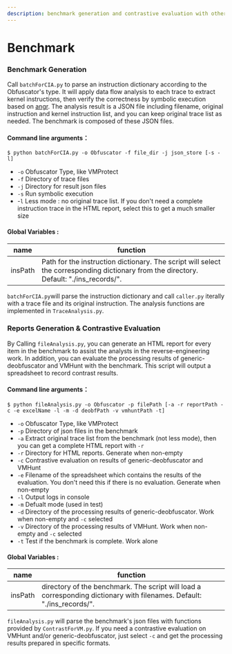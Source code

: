 ```yaml
---
description: benchmark generation and contrastive evaluation with other work
---
```


# Benchmark

### Benchmark Generation

Call `batchForCIA.py` to parse an instruction dictionary according to the Obfuscator's type. It will apply data flow analysis to each trace to extract kernel instructions, then verify the correctness by symbolic execution based on [angr](https://github.com/angr/angr). The analysis result is a JSON file including filename, original instruction and kernel instruction list, and you can keep original trace list as needed. The benchmark is composed of these JSON files.

#### **Command line arguments：**

```
$ python batchForCIA.py -o Obfuscator -f file_dir -j json_store [-s -l]
```

* `-o`      Obfuscator Type, like VMProtect
* `-f`      Directory of trace files
* `-j`      Directory for result json files
* `-s`      Run symbolic execution
* \-`l`       Less mode : no original trace list. If you don't need a complete instruction trace in the HTML report, select this to get a much smaller size

#### Global Variables : <a href="#quan-ju-bian-liang" id="quan-ju-bian-liang"></a>

| name    | function                                                                                                                                 |
| ------- | ---------------------------------------------------------------------------------------------------------------------------------------- |
| insPath | Path for the instruction dictionary. The script will select the corresponding dictionary from the directory. Default: "./ins\_records/". |

`batchForCIA.py`will parse the instruction dictionary and call `caller.py` iterally with a trace file and its original instruction. The analysis functions are implemented in `TraceAnalysis.py`.

### Reports Generation & Contrastive Evaluation

By Calling `fileAnalysis.py`, you can generate an HTML report for every item in the benchmark to assist the analysts in the reverse-engineering work. In addition, you can evaluate the processing results of generic-deobfuscator and VMHunt with the benchmark. This script will output a spreadsheet to record contrast results.

#### **Command line arguments：**

```
$ python fileAnalysis.py -o Obfuscator -p filePath [-a -r reportPath -c -e excelName -l -m -d deobfPath -v vmhuntPath -t]
```

* `-o`      Obfuscator Type, like VMProtect
* `-p`      Directory of json files in the benchmark
* `-a`      Extract original trace list from the benchmark (not less mode), then you can get a complete HTML report with `-r`
* `-r`      Directory for HTML reports. Generate when non-empty
* `-c`      Contrastive evaluation on results of generic-deobfuscator and VMHunt
* `-e`      Filename of the spreadsheet which contains the results of the evaluation. You don't need this if there is no evaluation. Generate when non-empty
* `-l`      Output logs in console
* `-m`      Defualt mode (used in test)
* `-d`      Directory of the processing results of generic-deobfuscator. Work when non-empty and `-c` selected
* `-v`      Directory of the processing results of VMHunt. Work when non-empty and `-c` selected
* `-t`      Test if the benchmark is complete. Work alone

#### Global Variables : <a href="#quan-ju-bian-liang" id="quan-ju-bian-liang"></a>

| name    | function                                                                                                                |
| ------- | ----------------------------------------------------------------------------------------------------------------------- |
| insPath | directory of the benchmark. The script will load a corresponding dictionary with filenames. Default: "./ins\_records/". |

`fileAnalysis.py` will parse the benchmark's json files with functions provided by `ContrastForVM.py`. If you need a contrastive evaluation on VMHunt and/or generic-deobfuscator, just select `-c` and get the processing results prepared in specific formats.

